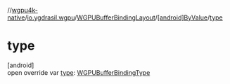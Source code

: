 //[wgpu4k-native](../../../../index.md)/[io.ygdrasil.wgpu](../../index.md)/[WGPUBufferBindingLayout](../index.md)/[[android]ByValue](index.md)/[type](type.md)

# type

[android]\
open override var [type](type.md): [WGPUBufferBindingType](../../-w-g-p-u-buffer-binding-type/index.md)